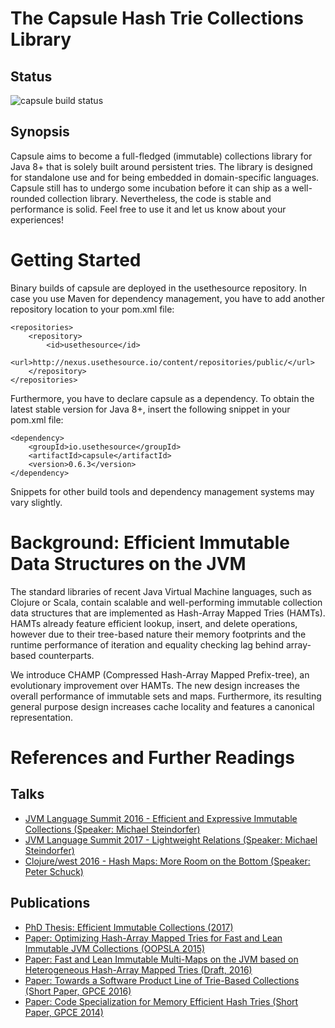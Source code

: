 # The Capsule Hash Trie Collections Library

## Status

![capsule build status](https://github.com/usethesource/capsule/actions/workflows/build.yaml/badge.svg)

## Synopsis

Capsule aims to become a full-fledged (immutable) collections library for Java 8+ that is solely built around persistent tries. The library is designed for standalone use and for being embedded in domain-specific languages. Capsule still has to undergo some incubation before it can ship as a well-rounded collection library. Nevertheless, the code is stable and performance is solid. Feel free to use it and let us know about your experiences!

# Getting Started

Binary builds of capsule are deployed in the usethesource repository. In case you use Maven for dependency management, you have to add another repository location to your pom.xml file:

```
<repositories>
	<repository>
		<id>usethesource</id>
		<url>http://nexus.usethesource.io/content/repositories/public/</url>
	</repository>
</repositories>
```

Furthermore, you have to declare capsule as a dependency. To obtain the latest stable version for Java 8+, insert the following snippet in your pom.xml file:

```
<dependency>
	<groupId>io.usethesource</groupId>
	<artifactId>capsule</artifactId>
	<version>0.6.3</version>
</dependency>
```

Snippets for other build tools and dependency management systems may vary slightly.

# Background: Efficient Immutable Data Structures on the JVM
The standard libraries of recent Java Virtual Machine languages, such as Clojure or Scala, contain scalable and well-performing immutable collection data structures that are implemented as Hash-Array Mapped Tries (HAMTs). HAMTs already feature efficient lookup, insert, and delete operations, however due to their tree-based nature their memory footprints and the runtime performance of iteration and equality checking lag behind array-based counterparts.

We introduce CHAMP (Compressed Hash-Array Mapped Prefix-tree), an evolutionary improvement over HAMTs. The new design increases the overall performance of immutable sets and maps. Furthermore, its resulting general purpose design increases cache locality and features a canonical representation. 

# References and Further Readings

## Talks
* [JVM Language Summit 2016 - Efficient and Expressive Immutable Collections (Speaker: Michael Steindorfer)](https://www.youtube.com/watch?v=pUXeNAeyY34)
* [JVM Language Summit 2017 - Lightweight Relations (Speaker: Michael Steindorfer)](https://www.youtube.com/watch?v=D8Y294vHdqI)
* [Clojure/west 2016 - Hash Maps: More Room on the Bottom (Speaker: Peter Schuck)](https://www.youtube.com/watch?v=GibNOQVelFY)

## Publications
* [PhD Thesis: Efficient Immutable Collections (2017)](https://michael.steindorfer.name/publications/phd-thesis-efficient-immutable-collections)
* [Paper: Optimizing Hash-Array Mapped Tries for Fast and Lean Immutable JVM Collections (OOPSLA 2015)](https://michael.steindorfer.name/publications/oopsla15.pdf)
* [Paper: Fast and Lean Immutable Multi-Maps on the JVM based on Heterogeneous Hash-Array Mapped Tries (Draft, 2016)](https://arxiv.org/abs/1608.01036)
* [Paper: Towards a Software Product Line of Trie-Based Collections (Short Paper, GPCE 2016)](https://michael.steindorfer.name/publications/gpce16.pdf)
* [Paper: Code Specialization for Memory Efficient Hash Tries (Short Paper, GPCE 2014)](https://michael.steindorfer.name/publications/gpce14.pdf)
